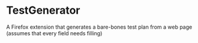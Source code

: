 # TestGenerator
A Firefox extension that generates a bare-bones test plan from a web page (assumes that every field needs filling)